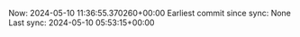 Now: 2024-05-10 11:36:55.370260+00:00 Earliest commit since sync: None Last sync: 2024-05-10 05:53:15+00:00
